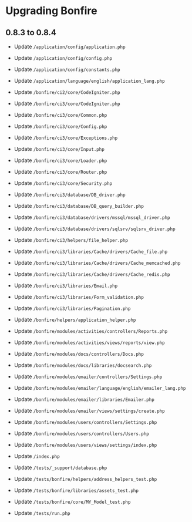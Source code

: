 # Upgrading Bonfire

## 0.8.3 to 0.8.4
* Update `/application/config/application.php`
* Update `/application/config/config.php`
* Update `/application/config/constants.php`

* Update `/application/language/english/application_lang.php`

* Update `/bonfire/ci2/core/CodeIgniter.php`

* Update `/bonfire/ci3/core/CodeIgniter.php`
* Update `/bonfire/ci3/core/Common.php`
* Update `/bonfire/ci3/core/Config.php`
* Update `/bonfire/ci3/core/Exceptions.php`
* Update `/bonfire/ci3/core/Input.php`
* Update `/bonfire/ci3/core/Loader.php`
* Update `/bonfire/ci3/core/Router.php`
* Update `/bonfire/ci3/core/Security.php`
* Update `/bonfire/ci3/database/DB_driver.php`
* Update `/bonfire/ci3/database/DB_query_builder.php`
* Update `/bonfire/ci3/database/drivers/mssql/mssql_driver.php`
* Update `/bonfire/ci3/database/drivers/sqlsrv/sqlsrv_driver.php`
* Update `/bonfire/ci3/helpers/file_helper.php`
* Update `/bonfire/ci3/libraries/Cache/drivers/Cache_file.php`
* Update `/bonfire/ci3/libraries/Cache/drivers/Cache_memcached.php`
* Update `/bonfire/ci3/libraries/Cache/drivers/Cache_redis.php`
* Update `/bonfire/ci3/libraries/Email.php`
* Update `/bonfire/ci3/libraries/Form_validation.php`
* Update `/bonfire/ci3/libraries/Pagination.php`

* Update `/bonfire/helpers/application_helper.php`

* Update `/bonfire/modules/activities/controllers/Reports.php`
* Update `/bonfire/modules/activities/views/reports/view.php`
* Update `/bonfire/modules/docs/controllers/Docs.php`
* Update `/bonfire/modules/docs/libraries/docsearch.php`
* Update `/bonfire/modules/emailer/controllers/Settings.php`
* Update `/bonfire/modules/emailer/language/english/emailer_lang.php`
* Update `/bonfire/modules/emailer/libraries/Emailer.php`
* Update `/bonfire/modules/emailer/views/settings/create.php`
* Update `/bonfire/modules/users/controllers/Settings.php`
* Update `/bonfire/modules/users/controllers/Users.php`
* Update `/bonfire/modules/users/views/settings/index.php`

* Update `/index.php`

* Update `/tests/_support/database.php`
* Update `/tests/bonfire/helpers/address_helpers_test.php`
* Update `/tests/bonfire/libraries/assets_test.php`
* Update `/tests/bonfire/core/MY_Model_test.php`
* Update `/tests/run.php`

